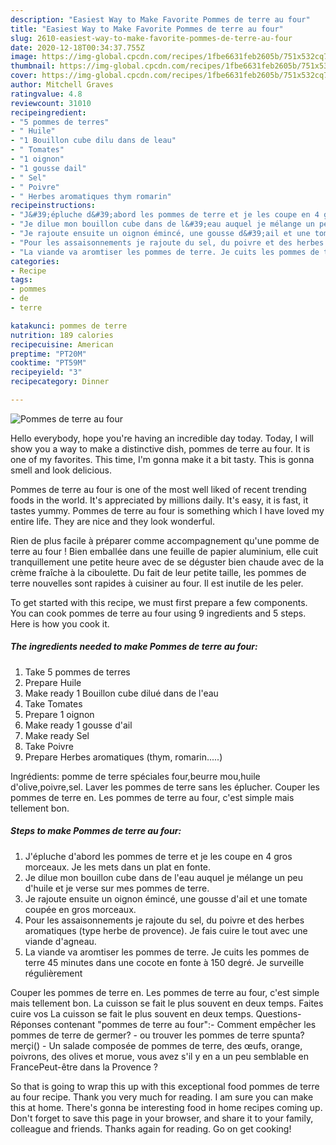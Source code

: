 ```yaml
---
description: "Easiest Way to Make Favorite Pommes de terre au four"
title: "Easiest Way to Make Favorite Pommes de terre au four"
slug: 2610-easiest-way-to-make-favorite-pommes-de-terre-au-four
date: 2020-12-18T00:34:37.755Z
image: https://img-global.cpcdn.com/recipes/1fbe6631feb2605b/751x532cq70/pommes-de-terre-au-four-photo-principale-de-la-recette.jpg
thumbnail: https://img-global.cpcdn.com/recipes/1fbe6631feb2605b/751x532cq70/pommes-de-terre-au-four-photo-principale-de-la-recette.jpg
cover: https://img-global.cpcdn.com/recipes/1fbe6631feb2605b/751x532cq70/pommes-de-terre-au-four-photo-principale-de-la-recette.jpg
author: Mitchell Graves
ratingvalue: 4.8
reviewcount: 31010
recipeingredient:
- "5 pommes de terres"
- " Huile"
- "1 Bouillon cube dilu dans de leau"
- " Tomates"
- "1 oignon"
- "1 gousse dail"
- " Sel"
- " Poivre"
- " Herbes aromatiques thym romarin"
recipeinstructions:
- "J&#39;épluche d&#39;abord les pommes de terre et je les coupe en 4 gros morceaux. Je les mets dans un plat en fonte."
- "Je dilue mon bouillon cube dans de l&#39;eau auquel je mélange un peu d&#39;huile et je verse sur mes pommes de terre."
- "Je rajoute ensuite un oignon émincé, une gousse d&#39;ail et une tomate coupée en gros morceaux."
- "Pour les assaisonnements je rajoute du sel, du poivre et des herbes aromatiques (type herbe de provence). Je fais cuire le tout avec une viande d&#39;agneau."
- "La viande va aromtiser les pommes de terre. Je cuits les pommes de terre 45 minutes dans une cocote en fonte à 150 degré. Je surveille régulièrement"
categories:
- Recipe
tags:
- pommes
- de
- terre

katakunci: pommes de terre 
nutrition: 189 calories
recipecuisine: American
preptime: "PT20M"
cooktime: "PT59M"
recipeyield: "3"
recipecategory: Dinner

---
```



![Pommes de terre au four](https://img-global.cpcdn.com/recipes/1fbe6631feb2605b/751x532cq70/pommes-de-terre-au-four-photo-principale-de-la-recette.jpg)

Hello everybody, hope you're having an incredible day today. Today, I will show you a way to make a distinctive dish, pommes de terre au four. It is one of my favorites. This time, I'm gonna make it a bit tasty. This is gonna smell and look delicious.

Pommes de terre au four is one of the most well liked of recent trending foods in the world. It's appreciated by millions daily. It's easy, it is fast, it tastes yummy. Pommes de terre au four is something which I have loved my entire life. They are nice and they look wonderful.

Rien de plus facile à préparer comme accompagnement qu&#39;une pomme de terre au four ! Bien emballée dans une feuille de papier aluminium, elle cuit tranquillement une petite heure avec de se déguster bien chaude avec de la crème fraîche à la ciboulette. Du fait de leur petite taille, les pommes de terre nouvelles sont rapides à cuisiner au four. Il est inutile de les peler.


To get started with this recipe, we must first prepare a few components. You can cook pommes de terre au four using 9 ingredients and 5 steps. Here is how you cook it.

<!--inarticleads1-->

##### The ingredients needed to make Pommes de terre au four:

1. Take 5 pommes de terres
1. Prepare  Huile
1. Make ready 1 Bouillon cube dilué dans de l&#39;eau
1. Take  Tomates
1. Prepare 1 oignon
1. Make ready 1 gousse d&#39;ail
1. Make ready  Sel
1. Take  Poivre
1. Prepare  Herbes aromatiques (thym, romarin.....)


Ingrédients: pomme de terre spéciales four,beurre mou,huile d&#39;olive,poivre,sel. Laver les pommes de terre sans les éplucher. Couper les pommes de terre en. Les pommes de terre au four, c&#39;est simple mais tellement bon. 

<!--inarticleads2-->

##### Steps to make Pommes de terre au four:

1. J&#39;épluche d&#39;abord les pommes de terre et je les coupe en 4 gros morceaux. Je les mets dans un plat en fonte.
1. Je dilue mon bouillon cube dans de l&#39;eau auquel je mélange un peu d&#39;huile et je verse sur mes pommes de terre.
1. Je rajoute ensuite un oignon émincé, une gousse d&#39;ail et une tomate coupée en gros morceaux.
1. Pour les assaisonnements je rajoute du sel, du poivre et des herbes aromatiques (type herbe de provence). Je fais cuire le tout avec une viande d&#39;agneau.
1. La viande va aromtiser les pommes de terre. Je cuits les pommes de terre 45 minutes dans une cocote en fonte à 150 degré. Je surveille régulièrement


Couper les pommes de terre en. Les pommes de terre au four, c&#39;est simple mais tellement bon. La cuisson se fait le plus souvent en deux temps. Faites cuire vos La cuisson se fait le plus souvent en deux temps. Questions-Réponses contenant &#34;pommes de terre au four&#34;:- Comment empêcher les pommes de terre de germer? - ou trouver les pommes de terre spunta? merçi() - Un salade composée de pommes de terre, des œufs, orange, poivrons, des olives et morue, vous avez s&#39;il y en a un peu semblable en FrancePeut-être dans la Provence ? 

So that is going to wrap this up with this exceptional food pommes de terre au four recipe. Thank you very much for reading. I am sure you can make this at home. There's gonna be interesting food in home recipes coming up. Don't forget to save this page in your browser, and share it to your family, colleague and friends. Thanks again for reading. Go on get cooking!
